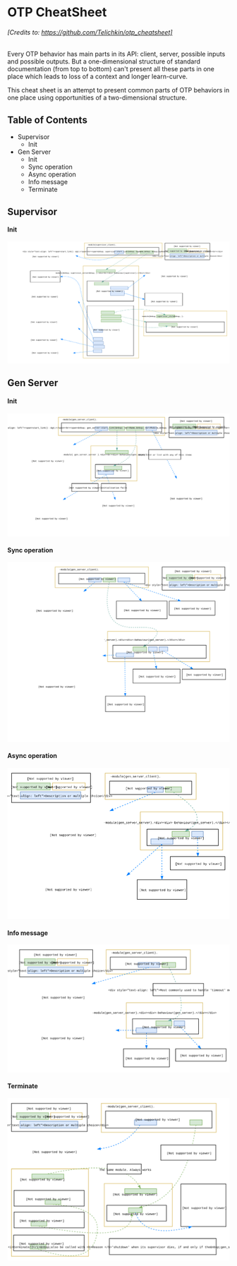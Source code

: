 # OTP CheatSheet

###### [Credits to: https://github.com/Telichkin/otp_cheatsheet]

Every OTP behavior has main parts in its API: client, server, possible inputs and possible outputs. But a one-dimensional structure of standard documentation (from top to bottom) can't present all these parts in one place which leads to loss of a context and longer learn-curve.

This cheat sheet is an attempt to present common parts of OTP behaviors in one place using opportunities of a two-dimensional structure.

## Table of Contents
- Supervisor
  - Init
- Gen Server
  - Init
  - Sync operation
  - Async operation
  - Info message
  - Terminate

## Supervisor
#### Init
![Supervisor Init](./supervisor_init.svg)

## Gen Server
#### Init
![gen_server_init.svg](./gen_server_init.svg)
#### Sync operation
![gen_server_call.svg](./gen_server_call.svg)
#### Async operation
![gen_server_cast.svg](./gen_server_cast.svg)
#### Info message
![gen_server_info.svg](./gen_server_info.svg)
#### Terminate
![gen_server_terminate.svg](./gen_server_terminate.svg)

